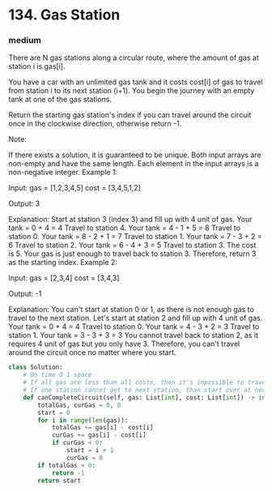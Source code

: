 # 134. Gas Station
### medium
There are N gas stations along a circular route, where the amount of gas at station i is gas[i].

You have a car with an unlimited gas tank and it costs cost[i] of gas to travel from station i to its next station (i+1). You begin the journey with an empty tank at one of the gas stations.

Return the starting gas station's index if you can travel around the circuit once in the clockwise direction, otherwise return -1.

Note:

If there exists a solution, it is guaranteed to be unique.
Both input arrays are non-empty and have the same length.
Each element in the input arrays is a non-negative integer.
Example 1:

Input: 
gas  = [1,2,3,4,5]
cost = [3,4,5,1,2]

Output: 3

Explanation:
Start at station 3 (index 3) and fill up with 4 unit of gas. Your tank = 0 + 4 = 4
Travel to station 4. Your tank = 4 - 1 + 5 = 8
Travel to station 0. Your tank = 8 - 2 + 1 = 7
Travel to station 1. Your tank = 7 - 3 + 2 = 6
Travel to station 2. Your tank = 6 - 4 + 3 = 5
Travel to station 3. The cost is 5. Your gas is just enough to travel back to station 3.
Therefore, return 3 as the starting index.
Example 2:

Input: 
gas  = [2,3,4]
cost = [3,4,3]

Output: -1

Explanation:
You can't start at station 0 or 1, as there is not enough gas to travel to the next station.
Let's start at station 2 and fill up with 4 unit of gas. Your tank = 0 + 4 = 4
Travel to station 0. Your tank = 4 - 3 + 2 = 3
Travel to station 1. Your tank = 3 - 3 + 3 = 3
You cannot travel back to station 2, as it requires 4 unit of gas but you only have 3.
Therefore, you can't travel around the circuit once no matter where you start.


```python
class Solution:
    # On time O 1 space
    # If all gas are less than all costs, then it's impossible to travel
    # If one station cannot get to next station, than start over at next station.
    def canCompleteCircuit(self, gas: List[int], cost: List[int]) -> int:
        totalGas, curGas = 0, 0
        start = 0
        for i in range(len(gas)):
            totalGas += gas[i] - cost[i]
            curGas += gas[i] - cost[i]
            if curGas < 0:
                start = i + 1
                curGas = 0
        if totalGas < 0:
            return -1
        return start
```